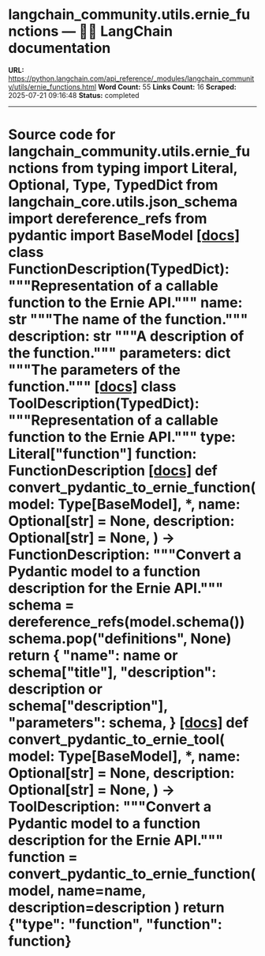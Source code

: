 # langchain_community.utils.ernie_functions — 🦜🔗 LangChain  documentation

**URL:** https://python.langchain.com/api_reference/_modules/langchain_community/utils/ernie_functions.html
**Word Count:** 55
**Links Count:** 16
**Scraped:** 2025-07-21 09:16:48
**Status:** completed

---

# Source code for langchain\_community.utils.ernie\_functions               from typing import Literal, Optional, Type, TypedDict          from langchain_core.utils.json_schema import dereference_refs     from pydantic import BaseModel                              [[docs]](https://python.langchain.com/api_reference/community/utils/langchain_community.utils.ernie_functions.FunctionDescription.html#langchain_community.utils.ernie_functions.FunctionDescription)     class FunctionDescription(TypedDict):         """Representation of a callable function to the Ernie API."""              name: str         """The name of the function."""         description: str         """A description of the function."""         parameters: dict         """The parameters of the function."""                                             [[docs]](https://python.langchain.com/api_reference/community/utils/langchain_community.utils.ernie_functions.ToolDescription.html#langchain_community.utils.ernie_functions.ToolDescription)     class ToolDescription(TypedDict):         """Representation of a callable function to the Ernie API."""              type: Literal["function"]         function: FunctionDescription                                             [[docs]](https://python.langchain.com/api_reference/community/utils/langchain_community.utils.ernie_functions.convert_pydantic_to_ernie_function.html#langchain_community.utils.ernie_functions.convert_pydantic_to_ernie_function)     def convert_pydantic_to_ernie_function(         model: Type[BaseModel],         *,         name: Optional[str] = None,         description: Optional[str] = None,     ) -> FunctionDescription:         """Convert a Pydantic model to a function description for the Ernie API."""         schema = dereference_refs(model.schema())         schema.pop("definitions", None)         return {             "name": name or schema["title"],             "description": description or schema["description"],             "parameters": schema,         }                                             [[docs]](https://python.langchain.com/api_reference/community/utils/langchain_community.utils.ernie_functions.convert_pydantic_to_ernie_tool.html#langchain_community.utils.ernie_functions.convert_pydantic_to_ernie_tool)     def convert_pydantic_to_ernie_tool(         model: Type[BaseModel],         *,         name: Optional[str] = None,         description: Optional[str] = None,     ) -> ToolDescription:         """Convert a Pydantic model to a function description for the Ernie API."""         function = convert_pydantic_to_ernie_function(             model, name=name, description=description         )         return {"type": "function", "function": function}